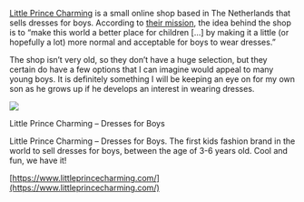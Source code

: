 [Little Prince Charming](https://www.littleprincecharming.com/) is a small online shop based in The Netherlands that sells dresses for boys. According to [their mission](https://www.instagram.com/stories/highlights/17938044778613978/), the idea behind the shop is to “make this world a better place for children \[…\] by making it a little (or hopefully a lot) more normal and acceptable for boys to wear dresses.”

The shop isn’t very old, so they don’t have a huge selection, but they certain do have a few options that I can imagine would appeal to many young boys. It is definitely something I will be keeping an eye on for my own son as he grows up if he develops an interest in wearing dresses.

[](https://www.littleprincecharming.com/ "Little Prince Charming - Dresses for Boys")

![](https://i0.wp.com/www.littleprincecharming.com/cdn/shop/files/Little_Prince_Charming_logo_groen-08.png?ssl=1)

Little Prince Charming – Dresses for Boys

Little Prince Charming – Dresses for Boys. The first kids fashion brand in the world to sell dresses for boys, between the age of 3-6 years old. Cool and fun, we have it!

[https://www.littleprincecharming.com/](https://www.littleprincecharming.com/)